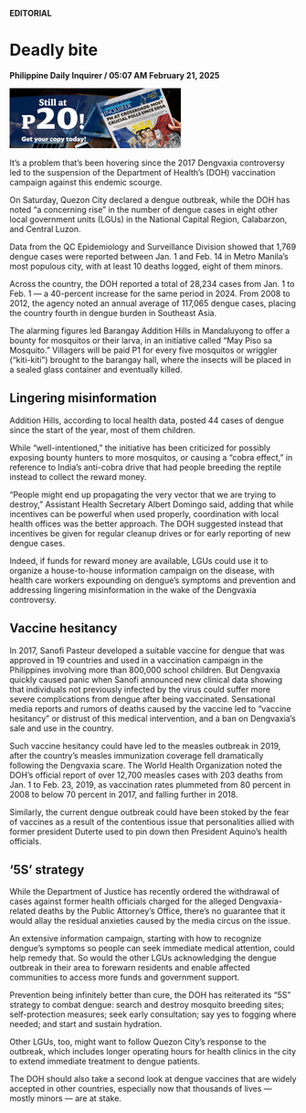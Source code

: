 **EDITORIAL**

# Deadly bite

****Philippine Daily Inquirer / 05:07 AM February 21, 2025****

![Image](https://raw.githubusercontent.com/github-jl14/scrapy_api/refs/heads/main/images/editorial02212025.png)

It’s a problem that’s been hovering since the 2017 Dengvaxia controversy led to the suspension of the Department of Health’s (DOH) vaccination campaign against this endemic scourge.

On Saturday, Quezon City declared a dengue outbreak, while the DOH has noted “a concerning rise” in the number of dengue cases in eight other local government units (LGUs) in the National Capital Region, Calabarzon, and Central Luzon.

Data from the QC Epidemiology and Surveillance Division showed that 1,769 dengue cases were reported between Jan. 1 and Feb. 14 in Metro Manila’s most populous city, with at least 10 deaths logged, eight of them minors.

Across the country, the DOH reported a total of 28,234 cases from Jan. 1 to Feb. 1 — a 40-percent increase for the same period in 2024. From 2008 to 2012, the agency noted an annual average of 117,065 dengue cases, placing the country fourth in dengue burden in Southeast Asia.

The alarming figures led Barangay Addition Hills in Mandaluyong to offer a bounty for mosquitos or their larva, in an initiative called “May Piso sa Mosquito.” Villagers will be paid P1 for every five mosquitos or wriggler (“kiti-kiti”) brought to the barangay hall, where the insects will be placed in a sealed glass container and eventually killed.

## Lingering misinformation

Addition Hills, according to local health data, posted 44 cases of dengue since the start of the year, most of them children.

While “well-intentioned,” the initiative has been criticized for possibly exposing bounty hunters to more mosquitos, or causing a “cobra effect,” in reference to India’s anti-cobra drive that had people breeding the reptile instead to collect the reward money.

“People might end up propagating the very vector that we are trying to destroy,” Assistant Health Secretary Albert Domingo said, adding that while incentives can be powerful when used properly, coordination with local health offices was the better approach. The DOH suggested instead that incentives be given for regular cleanup drives or for early reporting of new dengue cases.

Indeed, if funds for reward money are available, LGUs could use it to organize a house-to-house information campaign on the disease, with health care workers expounding on dengue’s symptoms and prevention and addressing lingering misinformation in the wake of the Dengvaxia controversy.

## Vaccine hesitancy

In 2017, Sanofi Pasteur developed a suitable vaccine for dengue that was approved in 19 countries and used in a vaccination campaign in the Philippines involving more than 800,000 school children. But Dengvaxia quickly caused panic when Sanofi announced new clinical data showing that individuals not previously infected by the virus could suffer more severe complications from dengue after being vaccinated. Sensational media reports and rumors of deaths caused by the vaccine led to “vaccine hesitancy” or distrust of this medical intervention, and a ban on Dengvaxia’s sale and use in the country.

Such vaccine hesitancy could have led to the measles outbreak in 2019, after the country’s measles immunization coverage fell dramatically following the Dengvaxia scare. The World Health Organization noted the DOH’s official report of over 12,700 measles cases with 203 deaths from Jan. 1 to Feb. 23, 2019, as vaccination rates plummeted from 80 percent in 2008 to below 70 percent in 2017, and falling further in 2018.

Similarly, the current dengue outbreak could have been stoked by the fear of vaccines as a result of the contentious issue that personalities allied with former president Duterte used to pin down then President Aquino’s health officials.

## ‘5S’ strategy

While the Department of Justice has recently ordered the withdrawal of cases against former health officials charged for the alleged Dengvaxia-related deaths by the Public Attorney’s Office, there’s no guarantee that it would allay the residual anxieties caused by the media circus on the issue.

An extensive information campaign, starting with how to recognize dengue’s symptoms so people can seek immediate medical attention, could help remedy that. So would the other LGUs acknowledging the dengue outbreak in their area to forewarn residents and enable affected communities to access more funds and government support.

Prevention being infinitely better than cure, the DOH has reiterated its “5S” strategy to combat dengue: search and destroy mosquito breeding sites; self-protection measures; seek early consultation; say yes to fogging where needed; and start and sustain hydration.

Other LGUs, too, might want to follow Quezon City’s response to the outbreak, which includes longer operating hours for health clinics in the city to extend immediate treatment to dengue patients.

The DOH should also take a second look at dengue vaccines that are widely accepted in other countries, especially now that thousands of lives — mostly minors — are at stake.